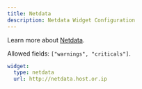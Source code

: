```yaml
---
title: Netdata
description: Netdata Widget Configuration
---
```


Learn more about [Netdata](https://github.com/netdata/netdata).

Allowed fields: `["warnings", "criticals"]`.

```yaml
widget:
  type: netdata
  url: http://netdata.host.or.ip
```
